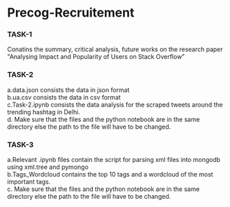 # Precog-Recruitement

<h3>TASK-1 </h3> 
Conatins the summary, critical analysis, future works on the research paper "Analysing Impact and Popularity of Users on Stack Overflow" <br>

<h3>TASK-2 </h3> 
a.data.json consists the data in json format <br>
b.ua.csv consists the data in csv format <br>
c.Task-2.ipynb consists the data analysis for the scraped tweets around the trending hashtag in Delhi. <br>
d. Make sure that the files and the python notebook are in the same directory else the path to the file will have to be changed.<br>

<h3>TASK-3 </h3> 
a.Relevant .ipynb files contain the script for parsing xml files into mongodb using xml.tree and pymongo <br>
b.Tags_Wordcloud contains the top 10 tags and a wordcloud of the most important tags. <br>
c. Make sure that the files and the python notebook are in the same directory else the path to the file will have to be changed.
